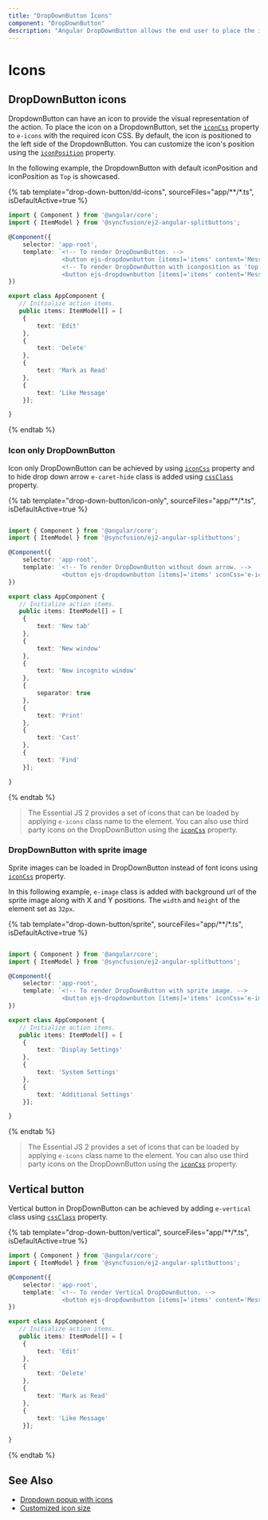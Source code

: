```yaml
---
title: "DropDownButton Icons"
component: "DropDownButton"
description: "Angular DropDownButton allows the end user to place the icons/sprite images in DropDownButton."
---
```


# Icons

## DropDownButton icons

DropdownButton can have an icon to provide the visual representation of the action. To place the icon on a DropdownButton,
set the [`iconCss`](../api/drop-down-button#iconcss) property to `e-icons` with the required icon CSS. By default,
the icon is positioned to the left side of the DropdownButton. You can customize the icon's position using
the [`iconPosition`](../api/drop-down-button#iconposition) property.

In the following example, the DropdownButton with default iconPosition and iconPosition as `Top` is showcased.

{% tab template="drop-down-button/dd-icons", sourceFiles="app/**/*.ts", isDefaultActive=true %}

```typescript
import { Component } from '@angular/core';
import { ItemModel } from '@syncfusion/ej2-angular-splitbuttons';

@Component({
    selector: 'app-root',
    template: `<!-- To render DropDownButton. -->
               <button ejs-dropdownbutton [items]='items' content='Message' iconCss='ddb-icons e-message'></button>
               <!-- To render DropDownButton with iconposition as 'top'. -->
               <button ejs-dropdownbutton [items]='items' content='Message' iconCss='ddb-icons e-message' iconPosition='Top'></button>`
})

export class AppComponent {
   // Initialize action items.
   public items: ItemModel[] = [
    {
        text: 'Edit'
    },
    {
        text: 'Delete'
    },
    {
        text: 'Mark as Read'
    },
    {
        text: 'Like Message'
    }];

}
```

{% endtab %}

### Icon only DropDownButton

Icon only DropDownButton can be achieved by using [`iconCss`](../api/drop-down-button#iconcss) property and to hide drop
down arrow `e-caret-hide` class is added using [`cssClass`](../api/drop-down-button#cssclass) property.

{% tab template="drop-down-button/icon-only", sourceFiles="app/**/*.ts", isDefaultActive=true %}

```typescript

import { Component } from '@angular/core';
import { ItemModel } from '@syncfusion/ej2-angular-splitbuttons';

@Component({
    selector: 'app-root',
    template: `<!-- To render DropDownButton without down arrow. -->
               <button ejs-dropdownbutton [items]='items' iconCss='e-icons e-menu' cssClass='e-caret-hide'></button>`
})

export class AppComponent {
   // Initialize action items.
   public items: ItemModel[] = [
    {
        text: 'New tab'
    },
    {
        text: 'New window'
    },
    {
        text: 'New incognito window'
    },
    {
        separator: true
    },
    {
        text: 'Print'
    },
    {
        text: 'Cast'
    },
    {
        text: 'Find'
    }];

}
```

{% endtab %}

> The Essential JS 2 provides a set of icons that can be loaded by applying `e-icons` class name to the element.
You can also use third party icons on the DropDownButton using the [`iconCss`](../api/drop-down-button#iconcss) property.

### DropDownButton with sprite image

Sprite images can be loaded in DropDownButton instead of font icons using [`iconCss`](../api/drop-down-button#iconcss) property.

In this following example, `e-image` class is added with background url of the sprite image along with X and Y positions. The `width` and
`height` of the element set as `32px`.

{% tab template="drop-down-button/sprite", sourceFiles="app/**/*.ts", isDefaultActive=true %}

```typescript

import { Component } from '@angular/core';
import { ItemModel } from '@syncfusion/ej2-angular-splitbuttons';

@Component({
    selector: 'app-root',
    template: `<!-- To render DropDownButton with sprite image. -->
               <button ejs-dropdownbutton [items]='items' iconCss='e-image' cssClass='e-caret-hide'></button>`
})

export class AppComponent {
   // Initialize action items.
   public items: ItemModel[] = [
    {
        text: 'Display Settings'
    },
    {
        text: 'System Settings'
    },
    {
        text: 'Additional Settings'
    }];

}
```

{% endtab %}

> The Essential JS 2 provides a set of icons that can be loaded by applying `e-icons` class name to the element.
You can also use third party icons on the DropDownButton using the [`iconCss`](../api/drop-down-button#iconcss) property.

## Vertical button

Vertical button in DropDownButton can be achieved by adding `e-vertical` class
using [`cssClass`](../api/drop-down-button#cssclass) property.

{% tab template="drop-down-button/vertical", sourceFiles="app/**/*.ts", isDefaultActive=true %}

```typescript
import { Component } from '@angular/core';
import { ItemModel } from '@syncfusion/ej2-angular-splitbuttons';

@Component({
    selector: 'app-root',
    template: `<!-- To render Vertical DropDownButton. -->
               <button ejs-dropdownbutton [items]='items' content='Message' iconCss='ddb-icons e-message' cssClass='e-vertical' iconPosition='Top'></button>`
})

export class AppComponent {
   // Initialize action items.
   public items: ItemModel[] = [
    {
        text: 'Edit'
    },
    {
        text: 'Delete'
    },
    {
        text: 'Mark as Read'
    },
    {
        text: 'Like Message'
    }];

}
```

{% endtab %}

## See Also

* [Dropdown popup with icons](./popup-items#icons)
* [Customized icon size](./how-to/customize-icon-and-width)